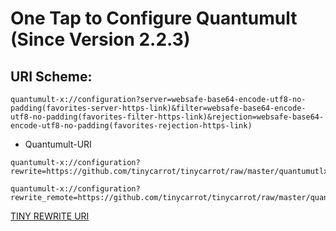 # One Tap to Configure Quantumult (Since Version 2.2.3)

## URI Scheme:

```
quantumult-x://configuration?server=websafe-base64-encode-utf8-no-padding(favorites-server-https-link)&filter=websafe-base64-encode-utf8-no-padding(favorites-filter-https-link)&rejection=websafe-base64-encode-utf8-no-padding(favorites-rejection-https-link)
```

- Quantumult-URI
```
quantumult-x://configuration?rewrite=https://github.com/tinycarrot/tinycarrot/raw/master/quantumutlx/fakeVIP.tiny.rewrite.txt
```
```    
quantumult-x://configuration?rewrite_remote=https://github.com/tinycarrot/tinycarrot/raw/master/quantumutlx/fakeVIP.tiny.rewrite.txt
```

[TINY REWRITE URI](quantumult-x://configuration?rewrite_remote=https://github.com/tinycarrot/tinycarrot/raw/master/quantumutlx/fakeVIP.tiny.rewrite.txt)
